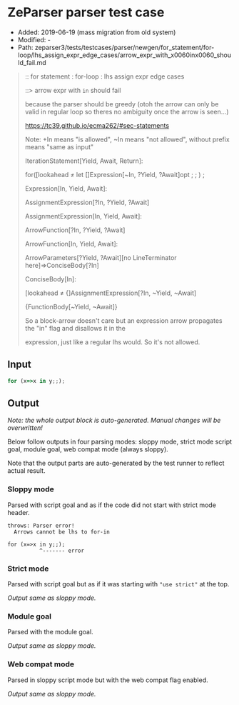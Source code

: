 # ZeParser parser test case

- Added: 2019-06-19 (mass migration from old system)
- Modified: -
- Path: zeparser3/tests/testcases/parser/newgen/for_statement/for-loop/lhs_assign_expr_edge_cases/arrow_expr_with_x0060inx0060_should_fail.md

> :: for statement : for-loop : lhs assign expr edge cases
>
> ::> arrow expr with `in` should fail
>
> because the parser should be greedy (otoh the arrow can only be valid in regular loop so theres no ambiguity once the arrow is seen...)
>
> https://tc39.github.io/ecma262/#sec-statements
>
> Note: +In means "is allowed", ~In means "not allowed", without prefix means "same as input"
>
> IterationStatement[Yield, Await, Return]:
>
> for([lookahead ≠ let []Expression[~In, ?Yield, ?Await]opt ; ; ) ;
>
> Expression[In, Yield, Await]:
>
> AssignmentExpression[?In, ?Yield, ?Await]
>
> AssignmentExpression[In, Yield, Await]:
>
> ArrowFunction[?In, ?Yield, ?Await]
>
> ArrowFunction[In, Yield, Await]:
>
> ArrowParameters[?Yield, ?Await][no LineTerminator here]=>ConciseBody[?In]
>
> ConciseBody[In]:
>
> [lookahead ≠ {]AssignmentExpression[?In, ~Yield, ~Await]
>
> {FunctionBody[~Yield, ~Await]}
>
> So a block-arrow doesn't care but an expression arrow propagates the "in" flag and disallows it in the
>
> expression, just like a regular lhs would. So it's not allowed.

## Input

`````js
for (x=>x in y;;);
`````

## Output

_Note: the whole output block is auto-generated. Manual changes will be overwritten!_

Below follow outputs in four parsing modes: sloppy mode, strict mode script goal, module goal, web compat mode (always sloppy).

Note that the output parts are auto-generated by the test runner to reflect actual result.

### Sloppy mode

Parsed with script goal and as if the code did not start with strict mode header.

`````
throws: Parser error!
  Arrows cannot be lhs to for-in

for (x=>x in y;;);
          ^------- error
`````

### Strict mode

Parsed with script goal but as if it was starting with `"use strict"` at the top.

_Output same as sloppy mode._

### Module goal

Parsed with the module goal.

_Output same as sloppy mode._

### Web compat mode

Parsed in sloppy script mode but with the web compat flag enabled.

_Output same as sloppy mode._
